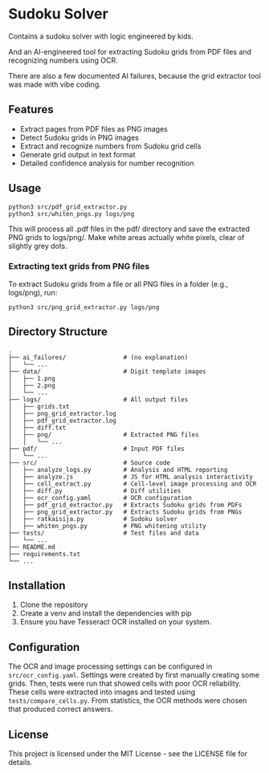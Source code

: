 # Sudoku Solver 

Contains a sudoku solver with logic engineered by kids.

And an AI-engineered tool for extracting Sudoku grids from PDF files and recognizing numbers using OCR.

There are also a few documented AI failures, because the grid extractor tool was made with vibe coding.


## Features

- Extract pages from PDF files as PNG images
- Detect Sudoku grids in PNG images
- Extract and recognize numbers from Sudoku grid cells
- Generate grid output in text format
- Detailed confidence analysis for number recognition


## Usage


```
python3 src/pdf_grid_extractor.py
python3 src/whiten_pngs.py logs/png
```

This will process all .pdf files in the pdf/ directory and save the extracted PNG grids to logs/png/. Make white areas actually white pixels, clear of slightly grey dots.


### Extracting text grids from PNG files

To extract Sudoku grids from a file or all PNG files in a folder (e.g., logs/png), run:

```
python3 src/png_grid_extractor.py logs/png
```



## Directory Structure

```
.
├── ai_failures/                # (no explanation)
│   └── ...
├── data/                       # Digit template images
│   ├── 1.png
│   ├── 2.png
│   └── ...
├── logs/                       # All output files
│   ├── grids.txt
│   ├── png_grid_extractor.log
│   ├── pdf_grid_extractor.log
│   ├── diff.txt
│   ├── png/                    # Extracted PNG files
│   │   └── ...
├── pdf/                        # Input PDF files
│   └── ...
├── src/                        # Source code
│   ├── analyze_logs.py         # Analysis and HTML reporting
│   ├── analyze.js              # JS for HTML analysis interactivity
│   ├── cell_extract.py         # Cell-level image processing and OCR
│   ├── diff.py                 # Diff utilities
│   ├── ocr_config.yaml         # OCR configuration
│   ├── pdf_grid_extractor.py   # Extracts Sudoku grids from PDFs
│   ├── png_grid_extractor.py   # Extracts Sudoku grids from PNGs
│   ├── ratkaisija.py           # Sudoku solver
│   ├── whiten_pngs.py          # PNG whitening utility
├── tests/                      # Test files and data
│   └── ...
├── README.md
├── requirements.txt
└── ...
```

## Installation

1. Clone the repository
2. Create a venv and install the dependencies with pip
3. Ensure you have Tesseract OCR installed on your system.


## Configuration

The OCR and image processing settings can be configured in `src/ocr_config.yaml`.
Settings were created by first manually creating some grids.
Then, tests were run that showed cells with poor OCR reliability.
These cells were extracted into images and tested using `tests/compare_cells.py`.
From statistics, the OCR methods were chosen that produced correct answers.



## License

This project is licensed under the MIT License - see the LICENSE file for details.
